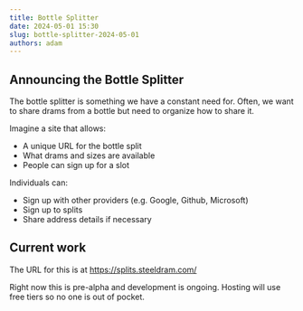 ```yaml
---
title: Bottle Splitter
date: 2024-05-01 15:30
slug: bottle-splitter-2024-05-01
authors: adam
---
```


## Announcing the Bottle Splitter

The bottle splitter is something we have a constant need for.  Often, we want to share drams from a bottle but need to organize how to share it.

<!-- truncate -->

Imagine a site that allows:

- A unique URL for the bottle split
- What drams and sizes are available
- People can sign up for a slot

Individuals can:

- Sign up with other providers (e.g. Google, Github, Microsoft)
- Sign up to splits
- Share address details if necessary

## Current work

The URL for this is at https://splits.steeldram.com/

Right now this is pre-alpha and development is ongoing.  Hosting will use free tiers so no one is out of pocket.
